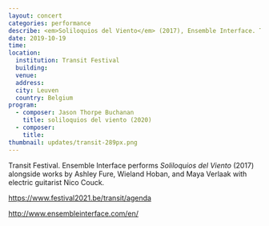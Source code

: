 ```yaml
---
layout: concert
categories: performance
describe: <em>Soliloquios del Viento</em> (2017), Ensemble Interface. Transit Festival. 
date: 2019-10-19
time:
location:
  institution: Transit Festival
  building:
  venue:
  address:
  city: Leuven
  country: Belgium
program:
  - composer: Jason Thorpe Buchanan
    title: soliloquios del viento (2020)
  - composer:
    title:
thumbnail: updates/transit-289px.png
---
```


Transit Festival. Ensemble Interface performs *Soliloquios del Viento* (2017) alongside works by Ashley Fure, Wieland Hoban, and Maya Verlaak with electric guitarist Nico Couck.

https://www.festival2021.be/transit/agenda

http://www.ensembleinterface.com/en/
